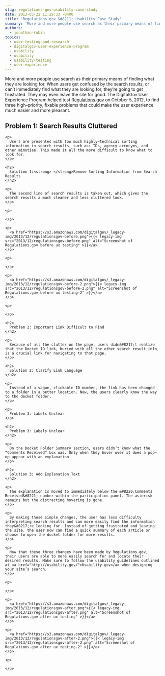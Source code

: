 ```yaml
---
slug: regulations-gov-usability-case-study
date: 2013-03-22 11:29:33 -0400
title: 'Regulations.gov &#8211; Usability Case Study'
summary: 'More and more people use search as their primary means of finding what they are looking for. When users get confused by the search results, or can’t immediately find what they are looking for, they’re going to get frustrated. They may even leave the site for good. The DigitalGov User Experience Program helped test Regulations.gov on October 5, 2012, to'
authors:
  - jonathan-rubin
topics:
  - user-testing-and-research
  - digitalgov-user-experience-program
  - usability
  - usability
  - usability-testing
  - user-experience
---
```


More and more people use search as their primary means of finding what they are looking for. When users get confused by the search results, or can’t immediately find what they are looking for, they’re going to get frustrated. They may even leave the site for good. The DigitalGov User Experience Program helped test [Regulations.gov](http://www.regulations.gov/#!home;tab=search) on October 5, 2012, to find three high–priority, fixable problems that could make the user experience much easier and more pleasant.

<div id="content-area">
  <div id="node-8742">
    <h2>
      Problem 1: Search Results Cluttered
    </h2>
    
    <p>
      Users are presented with too much highly–technical sorting information in search results, such as: IDs, agency acronyms, and other minutiae. This made it all the more difficult to know what to look for.
    </p>
    
    <h2>
      Solution 1:<strong> </strong>Remove Sorting Information from Search Results
    </h2>
    
    <p>
      The second line of search results is taken out, which gives the search results a much cleaner and less cluttered look.
    </p>
    
    <p>
       
    </p>
    
    <p>
      <a href="https://s3.amazonaws.com/digitalgov/_legacy-img/2013/12/regulationsgov-before.png">{{< legacy-img src="2013/12/regulationsgov-before.png" alt="Screenshot of Regulations.gov before ux testing" >}}</a>
    </p>
    
    <p>
       
    </p>
    
    <p>
      <a href="https://s3.amazonaws.com/digitalgov/_legacy-img/2013/12/regulationsgov-before-2.png">{{< legacy-img src="2013/12/regulationsgov-before-2.png" alt="Screenshot of Regulations.gov before ux testing-2" >}}</a>
    </p>
    
    <p>
       
    </p>
    
    <h2>
      Problem 2: Important Link Difficult to Find
    </h2>
    
    <p>
      Because of all the clutter on the page, users didn&#8217;t realize that the Docket ID link, buried with all the other search result info, is a crucial link for navigating to that page.
    </p>
    
    <h2>
      Solution 2: Clarify Link Language
    </h2>
    
    <p>
      Instead of a vague, clickable ID number, the link has been changed to a folder in a better location. Now, the users clearly know the way to the docket folder.
    </p>
    
    <p>
      Problem 3: Labels Unclear
    </p>
    
    <h2>
      Problem 3: Labels Unclear
    </h2>
    
    <p>
      On the Docket Folder Summary section, users didn’t know what the “Comments Received” box was. Only when they hover over it does a pop–up appear with an explanation.
    </p>
    
    <h2>
      Solution 3: Add Explanation Text
    </h2>
    
    <p>
      The explanation is moved to immediately below the &#8220;Comments Received&#8221; number within the participation panel. The asterisk remains but the distracting hovering is gone.
    </p>
    
    <p>
      By making these simple changes, the user has less difficulty interpreting search results and can more easily find the information they&#8217;re looking for. Instead of getting frustrated and leaving the site, the user now can find a quick summary of each article or choose to open the docket folder for more results.
    </p>
    
    <p>
      Now that these three changes have been made by Regulations.gov, their users are able to more easily search for and locate their desired results. Make sure to follow the usability guidelines outlined at <a href="http://usability.gov/">Usability.gov</a> when designing your site’s search.
    </p>
    
    <p>
       
    </p>
    
    <p>
      <a href="https://s3.amazonaws.com/digitalgov/_legacy-img/2013/12/regulationsgov-after.png">{{< legacy-img src="2013/12/regulationsgov-after.png" alt="Screenshot of Regulations.gov after ux testing" >}}</a>
    </p>
    
    <p>
      <a href="https://s3.amazonaws.com/digitalgov/_legacy-img/2013/12/regulationsgov-after-2.png">{{< legacy-img src="2013/12/regulationsgov-after-2.png" alt="Screenshot of Regulations.gov after ux testing-2" >}}</a>
    </p>
    
    <p>
       
    </p>
  </div>
</div>